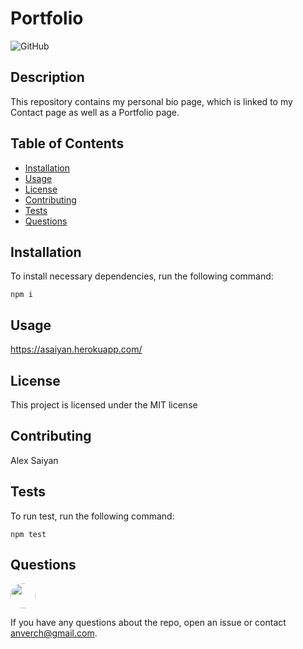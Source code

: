 
  # Portfolio

  ![GitHub](https://img.shields.io/github/license/Anverch/Portfolio)

  ## Description

This repository contains my personal bio page, which is linked to my Contact page as well as a Portfolio page.

  ## Table of Contents

  * [Installation](#installation)
  * [Usage](#usage)
  * [License](#license)
  * [Contributing](#contributing)
  * [Tests](#tests)
  * [Questions](#questions)

  ## Installation

  To install necessary dependencies, run the following command:

  `npm i`

  ## Usage

  https://asaiyan.herokuapp.com/

  ## License

  This project is licensed under the MIT license

  ## Contributing

  Alex Saiyan

  ## Tests

  To run test, run the following command:

  `npm test`

  ## Questions

  <img src="https://avatars.githubusercontent.com/Anverch" style="width: 40px; hight:40px; border-radius:100%;">

  If you have any questions about the repo, open an issue or contact anverch@gmail.com.